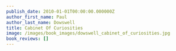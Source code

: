 ```yaml
---
publish_date: 2010-01-01T00:00:00.000000Z
author_first_name: Paul
author_last_name: Dowswell
title: Cabinet Of Curiosities
image: /images/book_images/dowswell_cabinet_of_curiosities.jpg
book_reviews: []
---
```

